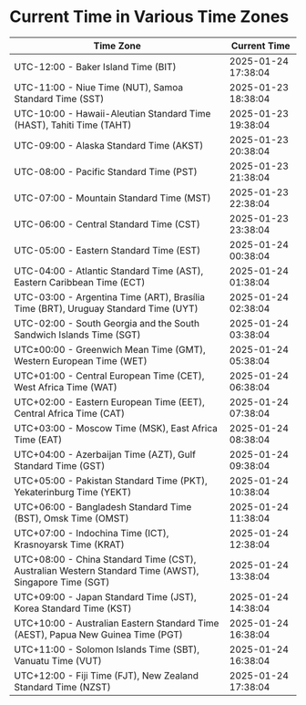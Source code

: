 # Current Time in Various Time Zones

| Time Zone | Current Time |
|-----------|--------------|
| UTC-12:00 - Baker Island Time (BIT) | 2025-01-24 17:38:04 |
| UTC-11:00 - Niue Time (NUT), Samoa Standard Time (SST) | 2025-01-23 18:38:04 |
| UTC-10:00 - Hawaii-Aleutian Standard Time (HAST), Tahiti Time (TAHT) | 2025-01-23 19:38:04 |
| UTC-09:00 - Alaska Standard Time (AKST) | 2025-01-23 20:38:04 |
| UTC-08:00 - Pacific Standard Time (PST) | 2025-01-23 21:38:04 |
| UTC-07:00 - Mountain Standard Time (MST) | 2025-01-23 22:38:04 |
| UTC-06:00 - Central Standard Time (CST) | 2025-01-23 23:38:04 |
| UTC-05:00 - Eastern Standard Time (EST) | 2025-01-24 00:38:04 |
| UTC-04:00 - Atlantic Standard Time (AST), Eastern Caribbean Time (ECT) | 2025-01-24 01:38:04 |
| UTC-03:00 - Argentina Time (ART), Brasília Time (BRT), Uruguay Standard Time (UYT) | 2025-01-24 02:38:04 |
| UTC-02:00 - South Georgia and the South Sandwich Islands Time (SGT) | 2025-01-24 03:38:04 |
| UTC±00:00 - Greenwich Mean Time (GMT), Western European Time (WET) | 2025-01-24 05:38:04 |
| UTC+01:00 - Central European Time (CET), West Africa Time (WAT) | 2025-01-24 06:38:04 |
| UTC+02:00 - Eastern European Time (EET), Central Africa Time (CAT) | 2025-01-24 07:38:04 |
| UTC+03:00 - Moscow Time (MSK), East Africa Time (EAT) | 2025-01-24 08:38:04 |
| UTC+04:00 - Azerbaijan Time (AZT), Gulf Standard Time (GST) | 2025-01-24 09:38:04 |
| UTC+05:00 - Pakistan Standard Time (PKT), Yekaterinburg Time (YEKT) | 2025-01-24 10:38:04 |
| UTC+06:00 - Bangladesh Standard Time (BST), Omsk Time (OMST) | 2025-01-24 11:38:04 |
| UTC+07:00 - Indochina Time (ICT), Krasnoyarsk Time (KRAT) | 2025-01-24 12:38:04 |
| UTC+08:00 - China Standard Time (CST), Australian Western Standard Time (AWST), Singapore Time (SGT) | 2025-01-24 13:38:04 |
| UTC+09:00 - Japan Standard Time (JST), Korea Standard Time (KST) | 2025-01-24 14:38:04 |
| UTC+10:00 - Australian Eastern Standard Time (AEST), Papua New Guinea Time (PGT) | 2025-01-24 16:38:04 |
| UTC+11:00 - Solomon Islands Time (SBT), Vanuatu Time (VUT) | 2025-01-24 16:38:04 |
| UTC+12:00 - Fiji Time (FJT), New Zealand Standard Time (NZST) | 2025-01-24 17:38:04 |
